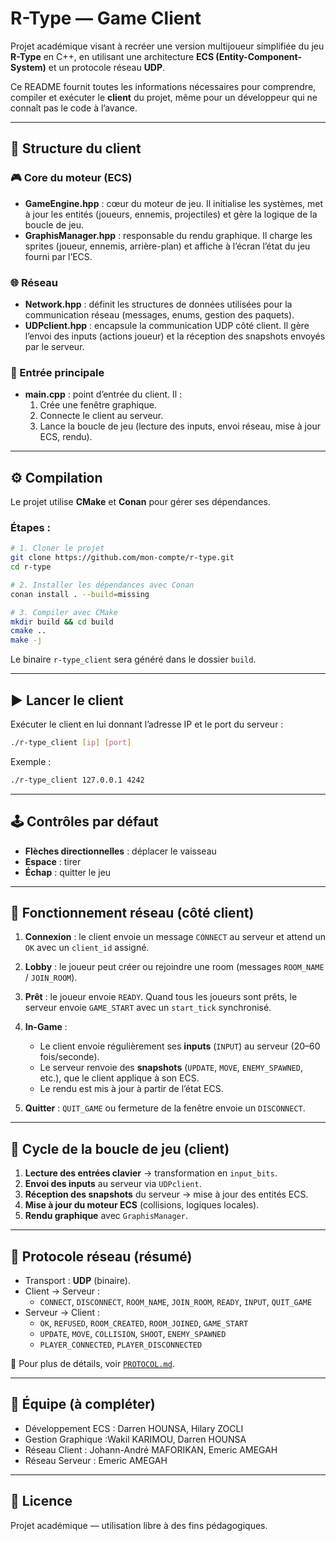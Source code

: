 # R-Type — Game Client

Projet académique visant à recréer une version multijoueur simplifiée du jeu **R-Type** en C++, en utilisant une architecture **ECS (Entity-Component-System)** et un protocole réseau **UDP**.

Ce README fournit toutes les informations nécessaires pour comprendre, compiler et exécuter le **client** du projet, même pour un développeur qui ne connaît pas le code à l’avance.

---

## 📂 Structure du client

### 🎮 Core du moteur (ECS)
- **GameEngine.hpp** : cœur du moteur de jeu. Il initialise les systèmes, met à jour les entités (joueurs, ennemis, projectiles) et gère la logique de la boucle de jeu.
- **GraphisManager.hpp** : responsable du rendu graphique. Il charge les sprites (joueur, ennemis, arrière-plan) et affiche à l’écran l’état du jeu fourni par l’ECS.

### 🌐 Réseau
- **Network.hpp** : définit les structures de données utilisées pour la communication réseau (messages, enums, gestion des paquets).
- **UDPclient.hpp** : encapsule la communication UDP côté client. Il gère l’envoi des inputs (actions joueur) et la réception des snapshots envoyés par le serveur.

### 🏁 Entrée principale
- **main.cpp** : point d’entrée du client. Il :
  1. Crée une fenêtre graphique.
  2. Connecte le client au serveur.
  3. Lance la boucle de jeu (lecture des inputs, envoi réseau, mise à jour ECS, rendu).

---

## ⚙️ Compilation

Le projet utilise **CMake** et **Conan** pour gérer ses dépendances.

### Étapes :

```bash
# 1. Cloner le projet
git clone https://github.com/mon-compte/r-type.git
cd r-type

# 2. Installer les dépendances avec Conan
conan install . --build=missing

# 3. Compiler avec CMake
mkdir build && cd build
cmake ..
make -j
```

Le binaire `r-type_client` sera généré dans le dossier `build`.

---

## ▶️ Lancer le client

Exécuter le client en lui donnant l’adresse IP et le port du serveur :

```bash
./r-type_client [ip] [port]
```

Exemple :

```bash
./r-type_client 127.0.0.1 4242
```

---

## 🕹️ Contrôles par défaut

- **Flèches directionnelles** : déplacer le vaisseau
- **Espace** : tirer
- **Échap** : quitter le jeu

---

## 📡 Fonctionnement réseau (côté client)

1. **Connexion** : le client envoie un message `CONNECT` au serveur et attend un `OK` avec un `client_id` assigné.
2. **Lobby** : le joueur peut créer ou rejoindre une room (messages `ROOM_NAME` / `JOIN_ROOM`).
3. **Prêt** : le joueur envoie `READY`. Quand tous les joueurs sont prêts, le serveur envoie `GAME_START` avec un `start_tick` synchronisé.
4. **In-Game** :
   - Le client envoie régulièrement ses **inputs** (`INPUT`) au serveur (20–60 fois/seconde).
   - Le serveur renvoie des **snapshots** (`UPDATE`, `MOVE`, `ENEMY_SPAWNED`, etc.), que le client applique à son ECS.
   - Le rendu est mis à jour à partir de l’état ECS.

5. **Quitter** : `QUIT_GAME` ou fermeture de la fenêtre envoie un `DISCONNECT`.

---

## 🔄 Cycle de la boucle de jeu (client)

1. **Lecture des entrées clavier** → transformation en `input_bits`.
2. **Envoi des inputs** au serveur via `UDPclient`.
3. **Réception des snapshots** du serveur → mise à jour des entités ECS.
4. **Mise à jour du moteur ECS** (collisions, logiques locales).
5. **Rendu graphique** avec `GraphisManager`.

---

## 📡 Protocole réseau (résumé)

- Transport : **UDP** (binaire).
- Client → Serveur :
  - `CONNECT`, `DISCONNECT`, `ROOM_NAME`, `JOIN_ROOM`, `READY`, `INPUT`, `QUIT_GAME`
- Serveur → Client :
  - `OK`, `REFUSED`, `ROOM_CREATED`, `ROOM_JOINED`, `GAME_START`
  - `UPDATE`, `MOVE`, `COLLISION`, `SHOOT`, `ENEMY_SPAWNED`
  - `PLAYER_CONNECTED`, `PLAYER_DISCONNECTED`

📖 Pour plus de détails, voir [`PROTOCOL.md`](./PROTOCOL.md).

---

## 👥 Équipe (à compléter)

- Développement ECS : Darren HOUNSA, Hilary ZOCLI
- Gestion Graphique :Wakil KARIMOU, Darren HOUNSA
- Réseau Client : Johann-André MAFORIKAN, Emeric AMEGAH
- Réseau Serveur : Emeric AMEGAH

---

## 📜 Licence

Projet académique — utilisation libre à des fins pédagogiques.

